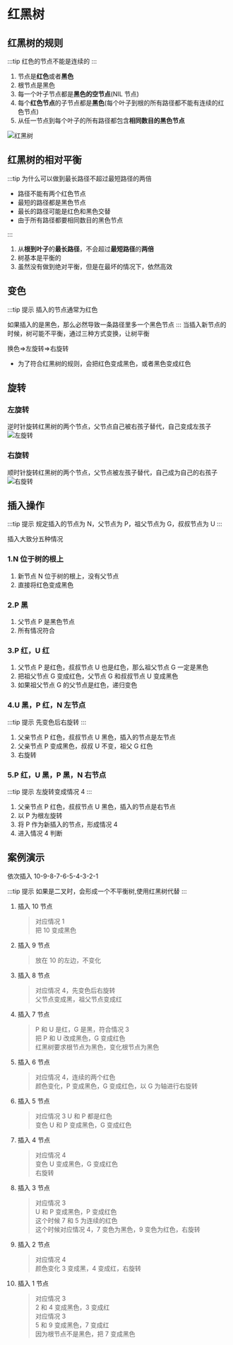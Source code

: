 # 红黑树

## 红黑树的规则

:::tip
红色的节点不能是连续的
:::

1. 节点是**红色**或者**黑色**
2. 根节点是黑色
3. 每一个叶子节点都是**黑色的空节点**(NIL 节点)
4. 每个**红色节点**的子节点都是**黑色**(每个叶子到根的所有路径都不能有连续的红色节点)
5. 从任一节点到每个叶子的所有路径都包含**相同数目的黑色节点**

![红黑树](./red_black_tree_demo.jpg)

## 红黑树的相对平衡

:::tip 为什么可以做到最长路径不超过最短路径的两倍

- 路径不能有两个红色节点
- 最短的路径都是黑色节点
- 最长的路径可能是红色和黑色交替
- 由于所有路径都要相同数目的黑色节点

:::

1. 从**根到叶子**的**最长路径**，不会超过**最短路径**的**两倍**
2. 树基本是平衡的
3. 虽然没有做到绝对平衡，但是在最坏的情况下，依然高效

## 变色

:::tip 提示
插入的节点通常为红色

如果插入的是黑色，那么必然导致一条路径里多一个黑色节点
:::
当插入新节点的时候，树可能不平衡，通过三种方式变换，让树平衡

换色=>左旋转=>右旋转

- 为了符合红黑树的规则，会把红色变成黑色，或者黑色变成红色

## 旋转

### 左旋转

逆时针旋转红黑树的两个节点，父节点自己被右孩子替代，自己变成左孩子
![左旋转](./left.png)

### 右旋转

顺时针旋转红黑树的两个节点，父节点被左孩子替代，自己成为自己的右孩子
![右旋转](./right.png)

## 插入操作

:::tip 提示
规定插入的节点为 N，父节点为 P，祖父节点为 G，叔叔节点为 U
:::

插入大致分五种情况

### 1.N 位于树的根上

1. 新节点 N 位于树的根上，没有父节点
2. 直接将红色变成黑色

### 2.P 黑

1. 父节点 P 是黑色节点
2. 所有情况符合

### 3.P 红，U 红

1. 父节点 P 是红色，叔叔节点 U 也是红色，那么祖父节点 G 一定是黑色
2. 把祖父节点 G 变成红色，父节点 G 和叔叔节点 U 变成黑色
3. 如果祖父节点 G 的父节点是红色，递归变色

### 4.U 黑，P 红，N 左节点

:::tip 提示
先变色后右旋转
:::

1. 父亲节点 P 红色，叔叔节点 U 黑色，插入的节点是左节点
2. 父亲节点 P 变成黑色，叔叔 U 不变，祖父 G 红色
3. 右旋转

### 5.P 红，U 黑，P 黑，N 右节点

:::tip 提示
左旋转变成情况 4
:::

1. 父亲节点 P 红色，叔叔节点 U 黑色，插入的节点是右节点
2. 以 P 为根左旋转
3. 将 P 作为新插入的节点，形成情况 4
4. 进入情况 4 判断

## 案例演示

依次插入 10-9-8-7-6-5-4-3-2-1

:::tip 提示
如果是二叉时，会形成一个不平衡树,使用红黑树代替
:::

1. 插入 10 节点
   > 对应情况 1  
   > 把 10 变成黑色
2. 插入 9 节点
   > 放在 10 的左边，不变化
3. 插入 8 节点
   > 对应情况 4，先变色后右旋转  
   > 父节点变成黑，祖父节点变成红
4. 插入 7 节点
   > P 和 U 是红，G 是黑，符合情况 3  
   > 把 P 和 U 改成黑色，G 变成红色  
   > 红黑树要求根节点为黑色，变化根节点为黑色
5. 插入 6 节点
   > 对应情况 4，连续的两个红色  
   > 颜色变化，P 变成黑色，G 变成红色，以 G 为轴进行右旋转
6. 插入 5 节点
   > 对应情况 3 U 和 P 都是红色  
   > 变色 U 和 P 变成黑色，G 变成红色
7. 插入 4 节点
   > 对应情况 4  
   > 变色 U 变成黑色，G 变成红色  
   > 右旋转
8. 插入 3 节点
   > 对应情况 3  
   > U 和 P 变成黑色，P 变成红色  
   > 这个时候 7 和 5 为连续的红色  
   > 这个时候对应情况 4，7 变色为黑色，9 变色为红色，右旋转
9. 插入 2 节点
   > 对应情况 4  
   > 颜色变化 3 变成黑，4 变成红，右旋转
10. 插入 1 节点
    > 对应情况 3  
    > 2 和 4 变成黑色，3 变成红  
    > 对应情况 3  
    > 5 和 9 变成黑色，7 变成红  
    > 因为根节点不是黑色，把 7 变成黑色

<RedBlackTree/>
